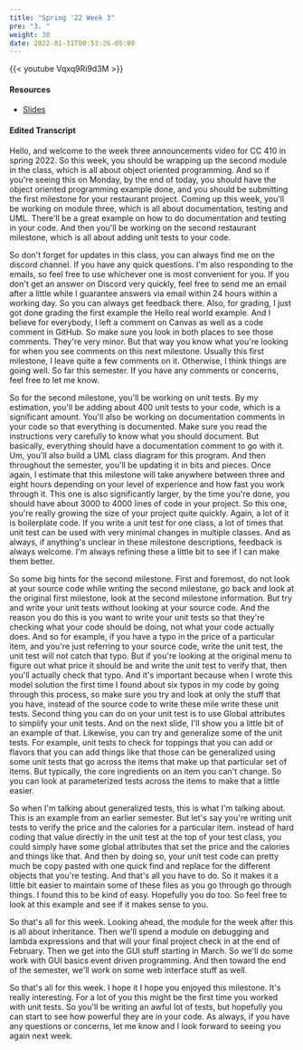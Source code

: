 ```yaml
---
title: "Spring '22 Week 3"
pre: "3. "
weight: 30
date: 2022-01-31T00:53:26-05:00
---
```


{{< youtube Vqxq9Ri9d3M >}}

#### Resources

* <a href="slides" target="_blank">Slides</a>

#### Edited Transcript

Hello, and welcome to the week three announcements video for CC 410 in spring 2022. So this week, you should be wrapping up the second module in the class, which is all about object oriented programming. And so if you're seeing this on Monday, by the end of today, you should have the object oriented programming example done, and you should be submitting the first milestone for your restaurant project. Coming up this week, you'll be working on module three, which is all about documentation, testing and UML. There'll be a great example on how to do documentation and testing in your code. And then you'll be working on the second restaurant milestone, which is all about adding unit tests to your code. 

So don't forget for updates in this class, you can always find me on the discord channel. If you have any quick questions. I'm also responding to the emails, so feel free to use whichever one is most convenient for you. If you don't get an answer on Discord very quickly, feel free to send me an email after a little while I guarantee answers via email within 24 hours within a working day. So you can always get feedback there. Also, for grading, I just got done grading the first example the Hello real world example. And I believe for everybody, I left a comment on Canvas as well as a code comment in GitHub. So make sure you look in both places to see those comments. They're very minor. But that way you know what you're looking for when you see comments on this next milestone. Usually this first milestone, I leave quite a few comments on it. Otherwise, I think things are going well. So far this semester. If you have any comments or concerns, feel free to let me know. 

So for the second milestone, you'll be working on unit tests. By my estimation, you'll be adding about 400 unit tests to your code, which is a significant amount. You'll also be working on documentation comments in your code so that everything is documented. Make sure you read the instructions very carefully to know what you should document. But basically, everything should have a documentation comment to go with it. Um, you'll also build a UML class diagram for this program. And then throughout the semester, you'll be updating it in bits and pieces. Once again, I estimate that this milestone will take anywhere between three and eight hours depending on your level of experience and how fast you work through it. This one is also significantly larger, by the time you're done, you should have about 3000 to 4000 lines of code in your project. So this one, you're really growing the size of your project quite quickly. Again, a lot of it is boilerplate code. If you write a unit test for one class, a lot of times that unit test can be used with very minimal changes in multiple classes. And as always, if anything's unclear in these milestone descriptions, feedback is always welcome. I'm always refining these a little bit to see if I can make them better. 

So some big hints for the second milestone. First and foremost, do not look at your source code while writing the second milestone, go back and look at the original first milestone, look at the second milestone information. But try and write your unit tests without looking at your source code. And the reason you do this is you want to write your unit tests so that they're checking what your code should be doing, not what your code actually does. And so for example, if you have a typo in the price of a particular item, and you're just referring to your source code, write the unit test, the unit test will not catch that typo. But if you're looking at the original menu to figure out what price it should be and write the unit test to verify that, then you'll actually check that typo. And it's important because when I wrote this model solution the first time I found about six typos in my code by going through this process, so make sure you try and look at only the stuff that you have, instead of the source code to write these mile write these unit tests. Second thing you can do on your unit test is to use Global attributes to simplify your unit tests. And on the next slide, I'll show you a little bit of an example of that. Likewise, you can try and generalize some of the unit tests. For example, unit tests to check for toppings that you can add or flavors that you can add things like that those can be generalized using some unit tests that go across the items that make up that particular set of items. But typically, the core ingredients on an item you can't change. So you can look at parameterized tests across the items to make that a little easier. 

So when I'm talking about generalized tests, this is what I'm talking about. This is an example from an earlier semester. But let's say you're writing unit tests to verify the price and the calories for a particular item. instead of hard coding that value directly in the unit test at the top of your test class, you could simply have some global attributes that set the price and the calories and things like that. And then by doing so, your unit test code can pretty much be copy pasted with one quick find and replace for the different objects that you're testing. And that's all you have to do. So it makes it a little bit easier to maintain some of these files as you go through go through things. I found this to be kind of easy. Hopefully you do too. So feel free to look at this example and see if it makes sense to you. 

So that's all for this week. Looking ahead, the module for the week after this is all about inheritance. Then we'll spend a module on debugging and lambda expressions and that will your final project check in at the end of February. Then we get into the GUI stuff starting in March. So we'll do some work with GUI basics event driven programming. And then toward the end of the semester, we'll work on some web interface stuff as well. 

So that's all for this week. I hope it I hope you enjoyed this milestone. It's really interesting. For a lot of you this might be the first time you worked with unit tests. So you'll be writing an awful lot of tests, but hopefully you can start to see how powerful they are in your code. As always, if you have any questions or concerns, let me know and I look forward to seeing you again next week. 

